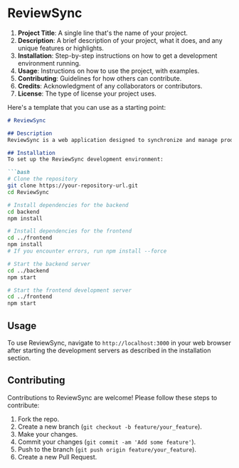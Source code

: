 # ReviewSync
1. **Project Title**: A single line that's the name of your project.
2. **Description**: A brief description of your project, what it does, and any unique features or highlights.
3. **Installation**: Step-by-step instructions on how to get a development environment running.
4. **Usage**: Instructions on how to use the project, with examples.
5. **Contributing**: Guidelines for how others can contribute.
6. **Credits**: Acknowledgment of any collaborators or contributors.
7. **License**: The type of license your project uses.

Here's a template that you can use as a starting point:

```markdown
# ReviewSync

## Description
ReviewSync is a web application designed to synchronize and manage product reviews across various platforms.

## Installation
To set up the ReviewSync development environment:

```bash
# Clone the repository
git clone https://your-repository-url.git
cd ReviewSync

# Install dependencies for the backend
cd backend
npm install

# Install dependencies for the frontend
cd ../frontend
npm install
# If you encounter errors, run npm install --force

# Start the backend server
cd ../backend
npm start

# Start the frontend development server
cd ../frontend
npm start
```

## Usage
To use ReviewSync, navigate to `http://localhost:3000` in your web browser after starting the development servers as described in the installation section.

## Contributing
Contributions to ReviewSync are welcome! Please follow these steps to contribute:

1. Fork the repo.
2. Create a new branch (`git checkout -b feature/your_feature`).
3. Make your changes.
4. Commit your changes (`git commit -am 'Add some feature'`).
5. Push to the branch (`git push origin feature/your_feature`).
6. Create a new Pull Request.


